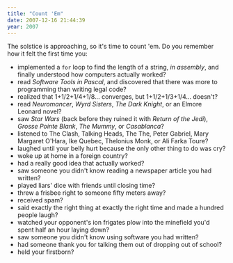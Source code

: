 ```yaml
---
title: "Count 'Em"
date: 2007-12-16 21:44:39
year: 2007
---
```

The solstice is approaching, so it's time to count 'em. Do you remember how it felt the first time you:
<ul>
  <li>implemented a <code>for</code> loop to find the length of a string, <em>in assembly</em>, and finally understood how computers actually worked?</li>
  <li>read <cite>Software Tools in Pascal</cite>, and discovered that there was more to programming than writing legal code?</li>
  <li>realized that 1+1/2+1/4+1/8... converges, but 1+1/2+1/3+1/4... doesn't?</li>
  <li>read <cite>Neuromancer</cite>, <cite>Wyrd Sisters</cite>, <cite>The Dark Knight</cite>, or an Elmore Leonard novel?</li>
  <li>saw <cite>Star Wars</cite> (back before they ruined it with <cite>Return of the Jedi</cite>), <cite>Grosse Pointe Blank</cite>, <cite>The Mummy</cite>, or <cite>Casablanca</cite>?</li>
  <li>listened to The Clash, Talking Heads, The The, Peter Gabriel, Mary Margaret O'Hara, Ike Quebec, Thelonius Monk, or Ali Farka Toure?</li>
  <li>laughed until your belly hurt because the only other thing to do was cry?</li>
  <li>woke up at home in a foreign country?</li>
  <li>had a really good idea that actually worked?</li>
  <li>saw someone you didn't know reading a newspaper article you had written?</li>
  <li>played liars' dice with friends until closing time?</li>
  <li>threw a frisbee right to someone fifty meters away?</li>
  <li>received spam?</li>
  <li>said exactly the right thing at exactly the right time and made a hundred people laugh?</li>
  <li>watched your opponent's ion frigates plow into the minefield you'd spent half an hour laying down?</li>
  <li>saw someone you didn't know using software you had written?</li>
  <li>had someone thank you for talking them out of dropping out of school?</li>
  <li>held your firstborn?</li>
</ul>
